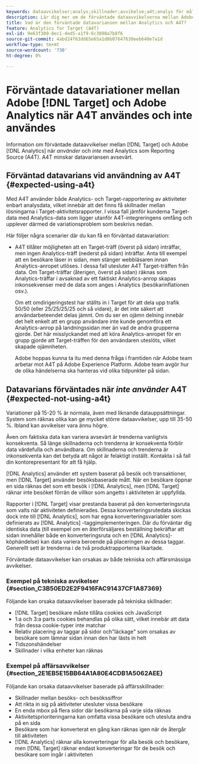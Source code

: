 ```yaml
---
keywords: dataavvikelser;analys;skillnader;avvikelse;a4t;analys för mål;analys som rapportkälla;avvikelser;avvikelser
description: Lär dig mer om de förväntade dataavvikelserna mellan Adobe [!DNL Target]  och Analytics när du inte använder Analytics för  [!DNL Target] (A4T), vilket eliminerar helt olika datavariationer.
title: Vad är den förväntade datavariansen mellan Analytics och A4T?
feature: Analytics for Target (A4T)
exl-id: 9e63f309-8ec1-4ed5-a1f9-6c3098a7b8f6
source-git-commit: 4abd24f63dd65e65a1d8b07647630eeb640e7a1d
workflow-type: tm+mt
source-wordcount: '730'
ht-degree: 0%

---
```


# Förväntade datavariationer mellan Adobe [!DNL Target] och Adobe Analytics när A4T användes och inte användes

Information om förväntade dataavvikelser mellan [!DNL Target] och Adobe [!DNL Analytics] när *använder* och *inte* med Analytics som Reporting Source (A4T). A4T minskar datavariansen avsevärt.

## Förväntad datavarians vid användning av A4T {#expected-using-a4t}

Med A4T använder både Analytics- och Target-rapportering av aktiviteter enbart analysdata, vilket innebär att det finns få skillnader mellan lösningarna i Target-aktivitetsrapporter. I vissa fall jämför kunderna Target-data med Analytics-data som ligger utanför A4T-integreringens omfång och upplever därmed de variationsproblem som beskrivs nedan.

Här följer några scenarier där du kan få en förväntad datavariation:

* A4T tillåter möjligheten att en Target-träff (överst på sidan) inträffar, men ingen Analytics-träff (nederst på sidan) inträffar. Anta till exempel att en besökare läser in sidan, men stänger webbläsaren innan Analytics-anropet utlöses. I dessa fall utesluter A4T Target-träffen från data. Om Target-träffar (återigen, överst på sidan) räknas som Analytics-träffar i avsaknad av ett faktiskt Analytics-anrop skapas inkonsekvenser med de data som anges i Analytics (besökarinflationen osv.).

  Om ett omdirigeringstest har ställts in i Target för att dela upp trafik 50/50 (eller 25/25/25/25 och så vidare), är det inte säkert att användarbeteendet delas jämnt. Om du ser en ojämn delning innebär det helt enkelt att en grupp användare inte kunde genomföra ett Analytics-anrop på landningssidan mer än vad de andra grupperna gjorde. Det här misslyckandet med att köra Analytics-anropet för en grupp gjorde att Target-träffen för den användaren uteslöts, vilket skapade ojämnheten.

  Adobe hoppas kunna ta itu med denna fråga i framtiden när Adobe team arbetar mot A4T på Adobe Experience Platform. Adobe team avgör hur de olika händelserna ska hanteras vid olika tidpunkter på sidan.

## Datavarians förväntades när *inte använder* A4T {#expected-not-using-a4t}

Variationer på 15-20 % är normala, även med liknande datauppsättningar. System som räknas olika kan ge mycket större dataavvikelser, upp till 35-50 %. Ibland kan avvikelser vara ännu högre.

Även om faktiska data kan variera avsevärt är trenderna vanligtvis konsekventa. Så länge skillnaderna och trenderna är konsekventa förblir data värdefulla och användbara. Om skillnaderna och trenderna är inkonsekventa kan det betyda att något är felaktigt inställt. Kontakta i så fall din kontorepresentant för att få hjälp.

[!DNL Analytics] använder ett system baserat på besök och transaktioner, men [!DNL Target] använder besöksbaserade mått. När en besökare öppnar en sida räknas det som ett besök i [!DNL Analytics], men [!DNL Target] räknar inte besöket förrän de villkor som angetts i aktiviteten är uppfyllda.

Rapporter i [!DNL Target] visar prestanda baserat på den konverteringsruta som valts när aktiviteten definierades. Dessa konverteringsrutedata skickas dock inte till [!DNL Analytics], som har egna konverteringsvariabler som definierats av [!DNL Analytics] -taggimplementeringen. Där du förväntar dig identiska data (till exempel om en återförsäljares beställning bekräftar att sidan innehåller både en konverteringsruta och en [!DNL Analytics]-köphändelse) kan data variera beroende på placeringen av dessa taggar. Generellt sett är trenderna i de två produktrapporterna likartade.

Förväntade dataavvikelser kan orsakas av både tekniska och affärsmässiga avvikelser.

### Exempel på tekniska avvikelser {#section_C3B50ED2E2F9416FAC91437CF1A87369}

Följande kan orsaka dataavvikelser baserade på tekniska skillnader:

* [!DNL Target] besökare måste tillåta cookies och JavaScript
* 1:a och 3:a parts cookies behandlas på olika sätt, vilket innebär att data från dessa cookie-typer inte matchar
* Relativ placering av taggar på sidor och&quot;läckage&quot; som orsakas av besökare som lämnar sidan innan den har lästs in helt
* Tidszonshändelser
* Skillnader i vilka enheter kan räknas

### Exempel på affärsavvikelser {#section_2E1EB5E15BB64A1A80E4CDB1A5062AEE}

Följande kan orsaka dataavvikelser baserade på affärsskillnader:

* Skillnader mellan besöks- och besökssiffror
* Att rikta in sig på aktiviteter utesluter vissa besökare
* En enda mbox på flera sidor där besökarna på varje sida räknas
* Aktivitetsprioriteringarna kan omfatta vissa besökare och utesluta andra på en sida
* Besökare som har konverterat en gång kan räknas igen när de återgår till aktiviteten
* [!DNL Analytics] räknar alla konverteringar för alla besök och besökare, men [!DNL Target] räknar endast konverteringar för de besök och besökare som ingår i aktiviteten
